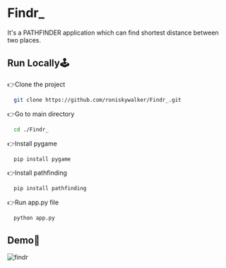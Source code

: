 # Findr_

It's a PATHFINDER application which can find shortest distance between two places. 

## Run Locally🕹️

👉Clone the project
```bash
  git clone https://github.com/roniskywalker/Findr_.git
```

👉Go to main directory
```bash
  cd ./Findr_
```

👉Install pygame
```bash
  pip install pygame
```

👉Install pathfinding
```bash
  pip install pathfinding
```

👉Run app.py file
```bash
  python app.py
```

## Demo🔮

![findr](https://github.com/roniskywalker/Findr_/assets/97012708/89b316f0-aea2-4ae6-892d-8714ab162067)

